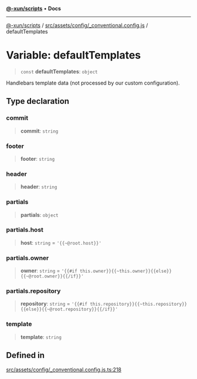 [**@-xun/scripts**](../../../../../README.md) • **Docs**

***

[@-xun/scripts](../../../../../README.md) / [src/assets/config/\_conventional.config.js](../README.md) / defaultTemplates

# Variable: defaultTemplates

> `const` **defaultTemplates**: `object`

Handlebars template data (not processed by our custom configuration).

## Type declaration

### commit

> **commit**: `string`

### footer

> **footer**: `string`

### header

> **header**: `string`

### partials

> **partials**: `object`

### partials.host

> **host**: `string` = `'{{~@root.host}}'`

### partials.owner

> **owner**: `string` = `'{{#if this.owner}}{{~this.owner}}{{else}}{{~@root.owner}}{{/if}}'`

### partials.repository

> **repository**: `string` = `'{{#if this.repository}}{{~this.repository}}{{else}}{{~@root.repository}}{{/if}}'`

### template

> **template**: `string`

## Defined in

[src/assets/config/\_conventional.config.js.ts:218](https://github.com/Xunnamius/xscripts/blob/4fd96d6123f1ac889c89848efd750e2454f43e43/src/assets/config/_conventional.config.js.ts#L218)
